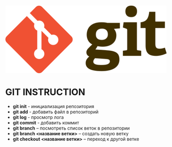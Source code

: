 ![logo](logo.png) 
# GIT INSTRUCTION
* **git init** - инициализация репозитория
* **git add** - добавить файл в репозиторий
* **git log** - просмотр лога
* **git commit** - добавить коммит
* **git branch** – посмотреть список веток в репозитории
* **git branch <название ветки>** – создать новую ветку
* **git checkout <название ветки>** – переход к другой ветке